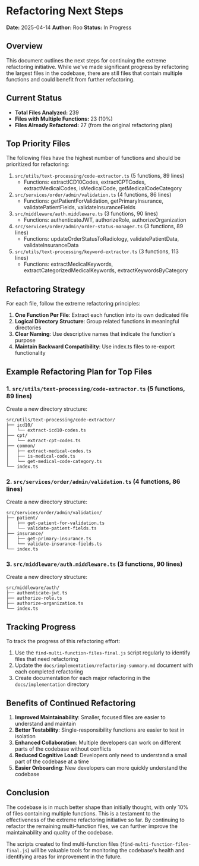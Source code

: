 # Refactoring Next Steps

**Date:** 2025-04-14
**Author:** Roo
**Status:** In Progress

## Overview

This document outlines the next steps for continuing the extreme refactoring initiative. While we've made significant progress by refactoring the largest files in the codebase, there are still files that contain multiple functions and could benefit from further refactoring.

## Current Status

- **Total Files Analyzed:** 239
- **Files with Multiple Functions:** 23 (10%)
- **Files Already Refactored:** 27 (from the original refactoring plan)

## Top Priority Files

The following files have the highest number of functions and should be prioritized for refactoring:

1. `src/utils/text-processing/code-extractor.ts` (5 functions, 89 lines)
   - Functions: extractICD10Codes, extractCPTCodes, extractMedicalCodes, isMedicalCode, getMedicalCodeCategory
2. `src/services/order/admin/validation.ts` (4 functions, 86 lines)
   - Functions: getPatientForValidation, getPrimaryInsurance, validatePatientFields, validateInsuranceFields
3. `src/middleware/auth.middleware.ts` (3 functions, 90 lines)
   - Functions: authenticateJWT, authorizeRole, authorizeOrganization
4. `src/services/order/admin/order-status-manager.ts` (3 functions, 89 lines)
   - Functions: updateOrderStatusToRadiology, validatePatientData, validateInsuranceData
5. `src/utils/text-processing/keyword-extractor.ts` (3 functions, 113 lines)
   - Functions: extractMedicalKeywords, extractCategorizedMedicalKeywords, extractKeywordsByCategory

## Refactoring Strategy

For each file, follow the extreme refactoring principles:

1. **One Function Per File**: Extract each function into its own dedicated file
2. **Logical Directory Structure**: Group related functions in meaningful directories
3. **Clear Naming**: Use descriptive names that indicate the function's purpose
4. **Maintain Backward Compatibility**: Use index.ts files to re-export functionality

## Example Refactoring Plan for Top Files

### 1. `src/utils/text-processing/code-extractor.ts` (5 functions, 89 lines)

Create a new directory structure:
```
src/utils/text-processing/code-extractor/
├── icd10/
│   └── extract-icd10-codes.ts
├── cpt/
│   └── extract-cpt-codes.ts
├── common/
│   ├── extract-medical-codes.ts
│   ├── is-medical-code.ts
│   └── get-medical-code-category.ts
└── index.ts
```

### 2. `src/services/order/admin/validation.ts` (4 functions, 86 lines)

Create a new directory structure:
```
src/services/order/admin/validation/
├── patient/
│   ├── get-patient-for-validation.ts
│   └── validate-patient-fields.ts
├── insurance/
│   ├── get-primary-insurance.ts
│   └── validate-insurance-fields.ts
└── index.ts
```

### 3. `src/middleware/auth.middleware.ts` (3 functions, 90 lines)

Create a new directory structure:
```
src/middleware/auth/
├── authenticate-jwt.ts
├── authorize-role.ts
├── authorize-organization.ts
└── index.ts
```

## Tracking Progress

To track the progress of this refactoring effort:

1. Use the `find-multi-function-files-final.js` script regularly to identify files that need refactoring
2. Update the `docs/implementation/refactoring-summary.md` document with each completed refactoring
3. Create documentation for each major refactoring in the `docs/implementation` directory

## Benefits of Continued Refactoring

1. **Improved Maintainability**: Smaller, focused files are easier to understand and maintain
2. **Better Testability**: Single-responsibility functions are easier to test in isolation
3. **Enhanced Collaboration**: Multiple developers can work on different parts of the codebase without conflicts
4. **Reduced Cognitive Load**: Developers only need to understand a small part of the codebase at a time
5. **Easier Onboarding**: New developers can more quickly understand the codebase

## Conclusion

The codebase is in much better shape than initially thought, with only 10% of files containing multiple functions. This is a testament to the effectiveness of the extreme refactoring initiative so far. By continuing to refactor the remaining multi-function files, we can further improve the maintainability and quality of the codebase.

The scripts created to find multi-function files (`find-multi-function-files-final.js`) will be valuable tools for monitoring the codebase's health and identifying areas for improvement in the future.